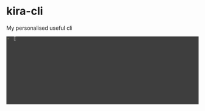 # kira-cli
My personalised useful cli 

![](https://github.com/chienkira/kira-cli/blob/master/kira-cli-weather-demo.gif)
